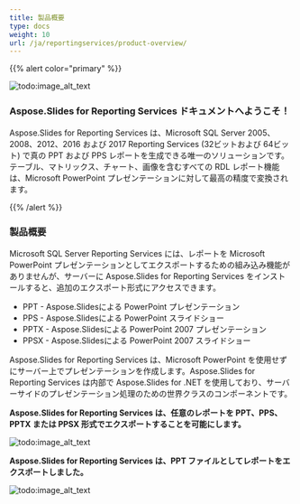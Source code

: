 ```yaml
---
title: 製品概要
type: docs
weight: 10
url: /ja/reportingservices/product-overview/
---
```


{{% alert color="primary" %}} 

![todo:image_alt_text](product-overview_1.png)
### **Aspose.Slides for Reporting Services ドキュメントへようこそ！**
Aspose.Slides for Reporting Services は、Microsoft SQL Server 2005、2008、2012、2016 および 2017 Reporting Services (32ビットおよび 64ビット) で真の PPT および PPS レポートを生成できる唯一のソリューションです。テーブル、マトリックス、チャート、画像を含むすべての RDL レポート機能は、Microsoft PowerPoint プレゼンテーションに対して最高の精度で変換されます。

{{% /alert %}} 
### **製品概要**
Microsoft SQL Server Reporting Services には、レポートを Microsoft PowerPoint プレゼンテーションとしてエクスポートするための組み込み機能がありませんが、サーバーに Aspose.Slides for Reporting Services をインストールすると、追加のエクスポート形式にアクセスできます。

- PPT - Aspose.Slidesによる PowerPoint プレゼンテーション
- PPS - Aspose.Slidesによる PowerPoint スライドショー
- PPTX - Aspose.Slidesによる PowerPoint 2007 プレゼンテーション
- PPSX - Aspose.Slidesによる PowerPoint 2007 スライドショー

Aspose.Slides for Reporting Services は、Microsoft PowerPoint を使用せずにサーバー上でプレゼンテーションを作成します。Aspose.Slides for Reporting Services は内部で Aspose.Slides for .NET を使用しており、サーバーサイドのプレゼンテーション処理のための世界クラスのコンポーネントです。

**Aspose.Slides for Reporting Services は、任意のレポートを PPT、PPS、PPTX または PPSX 形式でエクスポートすることを可能にします。** 

![todo:image_alt_text](product-overview_2.png)

**Aspose.Slides for Reporting Services は、PPT ファイルとしてレポートをエクスポートしました。** 

![todo:image_alt_text](product-overview_3.png)